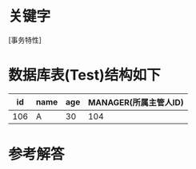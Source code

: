 # 关键字

[事务特性]

# 数据库表(Test)结构如下
| id | name | age | MANAGER(所属主管人ID) |
| --- | --- | --- | --- |
| 106 | A | 30 | 104 |




# 参考解答



